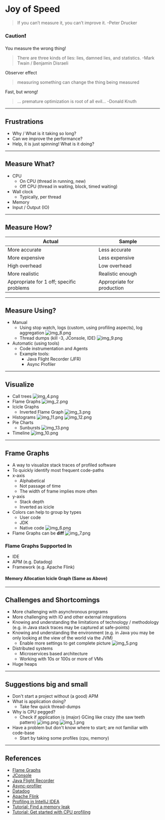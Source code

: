 # Joy of Speed

> If you can’t measure it, you can’t improve it. -Peter Drucker

### Caution❗
You measure the wrong thing!
> There are three kinds of lies: lies, damned lies, and statistics. -Mark Twain / Benjamin Disraeli

Observer effect
> measuring something can change the thing being measured

Fast, but wrong!
> ... premature optimization is root of all evil... -Donald Knuth

---

## Frustrations
* Why / What is it taking so long?
* Can we improve the performance?
* Help, it is just spinning! What is it doing?

---

## Measure What?
* CPU
  * On CPU (thread in running, new)
  * Off CPU (thread in waiting, block, timed waiting)
* Wall clock
  * Typically, per thread
* Memory
* Input / Output (IO)

---

## Measure How?
| Actual                                   | Sample                     |
|------------------------------------------|----------------------------|
| More accurate                            | Less accurate              |
| More expensive                           | Less expensive             |
| High overhead                            | Low overhead               |
| More realistic                           | Realistic enough           |
| Appropriate for 1 off; specific problems | Appropriate for production |

---

## Measure Using?
* Manual
    * Using stop watch, logs (custom, using profiling aspects), log aggregation
![img_8.png](img_8.png)
    * Thread dumps (kill -3, JConsole, IDE)
![img_9.png](img_9.png)
* Automatic (using tools)
  * Code instrumentation and Agents
  * Example tools:
    * Java Flight Recorder (JFR)
    * Async Profiler

---

## Visualize
* Call trees
![img_4.png](img_4.png)
* Flame Graphs
![img_2.png](img_2.png)
* Icicle Graphs
  * Inverted Flame Graph
![img_3.png](img_3.png)
* Histograms
![img_11.png](img_11.png)
![img_12.png](img_12.png)
* Pie Charts
  * Sunbursts
![img_13.png](img_13.png)
* Timeline
![img_10.png](img_10.png)

---

## Frame Graphs
* A way to visualize stack traces of profiled software 
* To quickly identify most frequent code-paths
* x-axis 
  * Alphabetical
  * Not passage of time
  * The width of frame implies more often
* y-axis
  * Stack depth
  * Inverted as icicle 
* Colors can help to group by types
  * User code
  * JDK
  * Native code
![img_6.png](img_6.png)
* Flame Graphs can be **diff**
![img_7.png](img_7.png)

### Flame Graphs Supported In
* IDE
* APM (e.g. Datadog)
* Framework (e.g. Apache Flink)

#### Memory Allocation Icicle Graph (Same as Above)

---

## Challenges and Shortcomings
* More challenging with asynchronous programs
* More challenging with IO and other external integrations
* Knowing and understanding the limitations of technology / methodology (e.g. in Java stack traces may be captured at safe-points)
* Knowing and understanding the environment (e.g. in Java you may be only looking at the view of the world via the JVM)
  * Enable more settings to get complete picture
  ![img_5.png](img_5.png)
* Distributed systems
  * Microservices based architecture
  * Working with 10s or 100s or more of VMs
* Huge heaps

---

## Suggestions big and small
* Don't start a project without (a good) APM
* What is application doing?
  * Take few quick thread-dumps
* Why is CPU pegged?
  * Check if application is (major) GCing like crazy (the saw teeth pattern)
  ![img.png](img.png)
  ![img_1.png](img_1.png)
* Have a problem but don't know where to start; are not familiar with code-base
  * Start by taking some profiles (cpu, memory)

---

## References
* [Flame Graphs](https://www.brendangregg.com/flamegraphs.html)
* [JConsole](https://docs.oracle.com/en/java/javase/11/management/using-jconsole.html#GUID-77416B38-7F15-4E35-B3D1-34BFD88350B5)
* [Java Flight Recorder](https://docs.oracle.com/javacomponents/jmc-5-4/jfr-runtime-guide/about.htm#JFRUH170)
* [Async-profiler](https://krzysztofslusarski.github.io/2022/12/12/async-manual.html)
* [Datadog](https://www.datadoghq.com/knowledge-center/distributed-tracing/flame-graph/)
* [Apache Flink](https://nightlies.apache.org/flink/flink-docs-master/docs/ops/debugging/flame_graphs/)
* [Profiling in IntelliJ IDEA](https://www.jetbrains.com/help/idea/profiler-intro.html)
* [Tutorial: Find a memory leak](https://www.jetbrains.com/help/idea/tutorial-find-a-memory-leak.html)
* [Tutorial: Get started with CPU profiling](https://www.jetbrains.com/help/idea/tutorial-get-started-with-profiling.html)